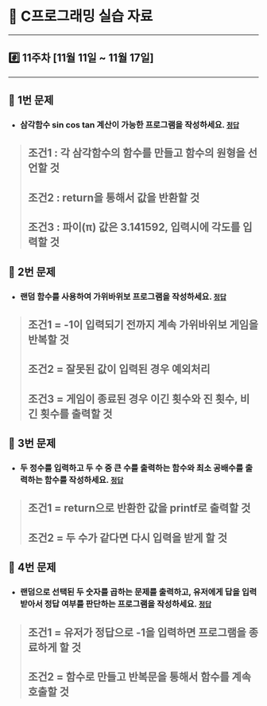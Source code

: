 # 📝 C프로그래밍 실습 자료
<hr/>

## #️⃣ 11주차 [11월 11일 ~ 11월 17일]
<hr/>

## 📖 1번 문제
- ### 삼각함수 sin cos tan 계산이 가능한 프로그램을 작성하세요. [`정답`](./practice_1.c)
> ## 조건1 : 각 삼각함수의 함수를 만들고 함수의 원형을 선언할 것
> ## 조건2 : return을 통해서 값을 반환할 것
> ## 조건3 : 파이(π) 값은 3.141592, 입력시에 각도를 입력할 것

## 📖 2번 문제
- ### 랜덤 함수를 사용하여 가위바위보 프로그램을 작성하세요. [`정답`](./practice_2.c)
> ## 조건1 = -1이 입력되기 전까지 계속 가위바위보 게임을 반복할 것
> ## 조건2 = 잘못된 값이 입력된 경우 예외처리
> ## 조건3 = 게임이 종료된 경우 이긴 횟수와 진 횟수, 비긴 횟수를 출력할 것

## 📖 3번 문제
- ### 두 정수를 입력하고 두 수 중 큰 수를 출력하는 함수와 최소 공배수를 출력하는 함수를 작성하세요. [`정답`](./practice_3.c)
> ## 조건1 = return으로 반환한 값을 printf로 출력할 것
> ## 조건2 = 두 수가 같다면 다시 입력을 받게 할 것

## 📖 4번 문제
- ### 랜덤으로 선택된 두 숫자를 곱하는 문제를 출력하고, 유저에게 답을 입력 받아서 정답 여부를 판단하는 프로그램을 작성하세요. [`정답`](./practice_4.c)
> ## 조건1 = 유저가 정답으로 -1을 입력하면 프로그램을 종료하게 할 것
> ## 조건2 = 함수로 만들고 반복문을 통해서 함수를 계속 호출할 것